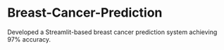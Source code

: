 # Breast-Cancer-Prediction
Developed a Streamlit-based breast cancer prediction system achieving 97% accuracy. 
